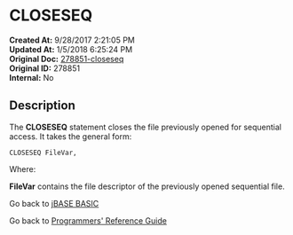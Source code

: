 # CLOSESEQ

**Created At:** 9/28/2017 2:21:05 PM  
**Updated At:** 1/5/2018 6:25:24 PM  
**Original Doc:** [278851-closeseq](https://docs.jbase.com/36868-jbase-basic/278851-closeseq)  
**Original ID:** 278851  
**Internal:** No  

## Description

The **CLOSESEQ** statement closes the file previously opened for sequential access. It takes the general form:

```
CLOSESEQ FileVar,
```

Where:

**FileVar** contains the file descriptor of the previously opened sequential file.

Go back to [jBASE BASIC](./../README.md)

Go back to [Programmers' Reference Guide](./../../reference-guides/jbc/README.md)

  
<PageFooter />
